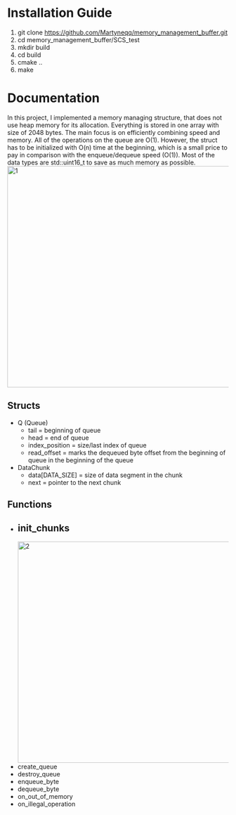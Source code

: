 # Installation Guide
1. git clone https://github.com/Martyneqq/memory_management_buffer.git
2. cd memory_management_buffer/SCS_test
4. mkdir build
5. cd build
6. cmake ..
7. make

# Documentation
In this project, I implemented a memory managing structure, that does not use heap memory for its allocation. Everything is stored in one array with size of 2048 bytes. The main focus is on efficiently combining speed and memory. All of the operations on the queue are O(1). However, the struct has to be initialized with O(n) time at the beginning, which is a small price to pay in comparison with the enqueue/dequeue speed (O(1)). Most of the data types are std::uint16_t to save as much memory as possible.
<img width="2192" height="504" alt="1" src="https://github.com/user-attachments/assets/9a86a6bd-a6a1-47ef-a0c4-364d522301a7" />

## Structs
+ Q (Queue)
  - tail = beginning of queue
  - head = end of queue
  - index_position = size/last index of queue
  - read_offset = marks the dequeued byte offset from the beginning of queue in the beginning of the queue
+ DataChunk
  - data[DATA_SIZE] = size of data segment in the chunk
  - next = pointer to the next chunk

## Functions
+ init_chunks
  - 
  <img width="2192" height="504" alt="2" src="https://github.com/user-attachments/assets/9faf14ca-a4f0-49b3-b754-180529c19ac8" />
+ create_queue
+ destroy_queue
+ enqueue_byte
+ dequeue_byte
+ on_out_of_memory
+ on_illegal_operation

